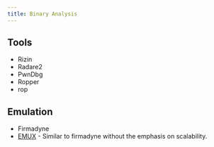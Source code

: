 ```yaml
---
title: Binary Analysis
---
```


## Tools

- Rizin
- Radare2
- PwnDbg
- Ropper
- rop

## Emulation

- Firmadyne
- [EMUX](https://github.com/therealsaumil/emux) - Similar to firmadyne without the emphasis on scalability.
